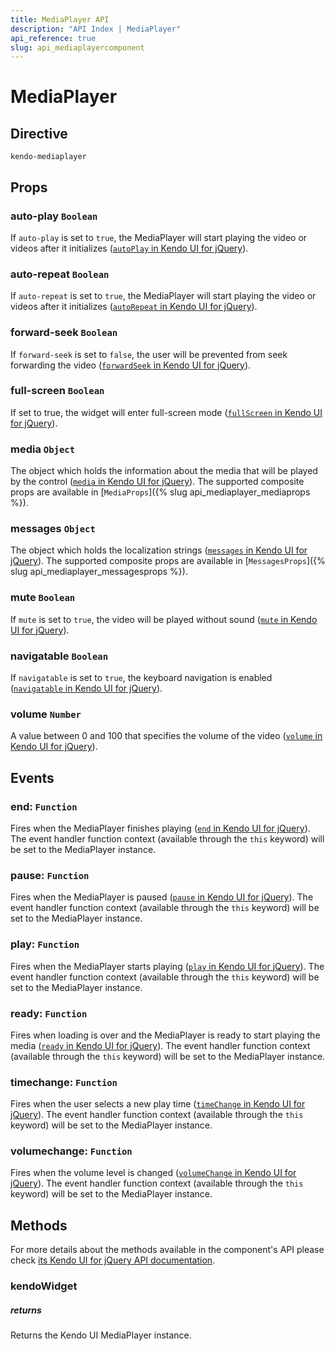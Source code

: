```yaml
---
title: MediaPlayer API
description: "API Index | MediaPlayer"
api_reference: true
slug: api_mediaplayercomponent
---
```


# MediaPlayer

## Directive

`kendo-mediaplayer`

## Props

### auto-play `Boolean`

If `auto-play` is set to `true`, the MediaPlayer will start playing the video or videos after it initializes ([`autoPlay` in Kendo UI for jQuery](https://docs.telerik.com/kendo-ui/api/javascript/ui/mediaplayer/configuration/autoplay)).

### auto-repeat `Boolean`

If `auto-repeat` is set to `true`, the MediaPlayer will start playing the video or videos after it initializes ([`autoRepeat` in Kendo UI for jQuery](https://docs.telerik.com/kendo-ui/api/javascript/ui/mediaplayer/configuration/autorepeat)).

### forward-seek `Boolean`

If `forward-seek` is set to `false`, the user will be prevented from seek forwarding the video ([`forwardSeek` in Kendo UI for jQuery](https://docs.telerik.com/kendo-ui/api/javascript/ui/mediaplayer/configuration/forwardseek)).

### full-screen `Boolean`

If set to true, the widget will enter full-screen mode ([`fullScreen` in Kendo UI for jQuery](https://docs.telerik.com/kendo-ui/api/javascript/ui/mediaplayer/configuration/fullscreen)).

### media `Object`

The object which holds the information about the media that will be played by the control ([`media` in Kendo UI for jQuery](https://docs.telerik.com/kendo-ui/api/javascript/ui/mediaplayer/configuration/media)). The supported composite props are available in [`MediaProps`]({% slug api_mediaplayer_mediaprops %}).

### messages `Object`

The object which holds the localization strings ([`messages` in Kendo UI for jQuery](https://docs.telerik.com/kendo-ui/api/javascript/ui/mediaplayer/configuration/messages)). The supported composite props are available in [`MessagesProps`]({% slug api_mediaplayer_messagesprops %}).

### mute `Boolean`

If `mute` is set to `true`, the video will be played without sound ([`mute` in Kendo UI for jQuery](https://docs.telerik.com/kendo-ui/api/javascript/ui/mediaplayer/configuration/mute)).

### navigatable `Boolean`

If `navigatable` is set to `true`, the keyboard navigation is enabled ([`navigatable` in Kendo UI for jQuery](https://docs.telerik.com/kendo-ui/api/javascript/ui/mediaplayer/configuration/navigatable)).

### volume `Number`

A value between 0 and 100 that specifies the volume of the video ([`volume` in Kendo UI for jQuery](https://docs.telerik.com/kendo-ui/api/javascript/ui/mediaplayer/configuration/volume)).

## Events

### end: `Function`

Fires when the MediaPlayer finishes playing ([`end` in Kendo UI for jQuery](https://docs.telerik.com/kendo-ui/api/javascript/ui/mediaplayer/events/end)). The event handler function context (available through the `this` keyword) will be set to the MediaPlayer instance.

### pause: `Function`

Fires when the MediaPlayer is paused ([`pause` in Kendo UI for jQuery](https://docs.telerik.com/kendo-ui/api/javascript/ui/mediaplayer/events/pause)). The event handler function context (available through the `this` keyword) will be set to the MediaPlayer instance.

### play: `Function`

Fires when the MediaPlayer starts playing ([`play` in Kendo UI for jQuery](https://docs.telerik.com/kendo-ui/api/javascript/ui/mediaplayer/events/play)). The event handler function context (available through the `this` keyword) will be set to the MediaPlayer instance.

### ready: `Function`

Fires when loading is over and the MediaPlayer is ready to start playing the media ([`ready` in Kendo UI for jQuery](https://docs.telerik.com/kendo-ui/api/javascript/ui/mediaplayer/events/ready)). The event handler function context (available through the `this` keyword) will be set to the MediaPlayer instance.

### timechange: `Function`

Fires when the user selects a new play time ([`timeChange` in Kendo UI for jQuery](https://docs.telerik.com/kendo-ui/api/javascript/ui/mediaplayer/events/timechange)). The event handler function context (available through the `this` keyword) will be set to the MediaPlayer instance.

### volumechange: `Function`

Fires when the volume level is changed ([`volumeChange` in Kendo UI for jQuery](https://docs.telerik.com/kendo-ui/api/javascript/ui/mediaplayer/events/volumechange)). The event handler function context (available through the `this` keyword) will be set to the MediaPlayer instance.

## Methods

For more details about the methods available in the component's API please check [its Kendo UI for jQuery API documentation](https://docs.telerik.com/kendo-ui/api/javascript/ui/mediaplayer#methods). 

### kendoWidget

##### returns

Returns the Kendo UI MediaPlayer instance.
